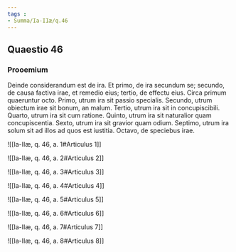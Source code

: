 ```yaml
---
tags : 
- Summa/Ia-IIæ/q.46
---
```


## Quaestio 46

### Prooemium

Deinde considerandum est de ira. Et primo, de ira secundum se; secundo, de causa factiva irae, et remedio eius; tertio, de effectu eius. Circa primum quaeruntur octo. Primo, utrum ira sit passio specialis. Secundo, utrum obiectum irae sit bonum, an malum. Tertio, utrum ira sit in concupiscibili. Quarto, utrum ira sit cum ratione. Quinto, utrum ira sit naturalior quam concupiscentia. Sexto, utrum ira sit gravior quam odium. Septimo, utrum ira solum sit ad illos ad quos est iustitia. Octavo, de speciebus irae.

![[Ia-IIæ, q. 46, a. 1#Articulus 1]]

![[Ia-IIæ, q. 46, a. 2#Articulus 2]]

![[Ia-IIæ, q. 46, a. 3#Articulus 3]]

![[Ia-IIæ, q. 46, a. 4#Articulus 4]]

![[Ia-IIæ, q. 46, a. 5#Articulus 5]]

![[Ia-IIæ, q. 46, a. 6#Articulus 6]]

![[Ia-IIæ, q. 46, a. 7#Articulus 7]]

![[Ia-IIæ, q. 46, a. 8#Articulus 8]]

